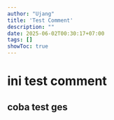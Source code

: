 ```yaml
---
author: "Ujang"
title: 'Test Comment'
description: ""
date: 2025-06-02T00:30:17+07:00
tags: []
showToc: true
---
```


# ini test comment
## coba test ges
